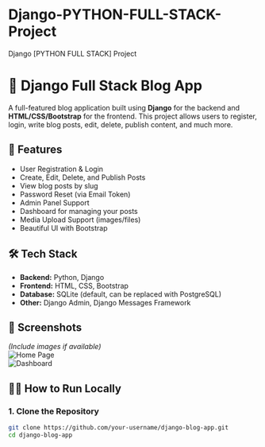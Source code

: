# Django-PYTHON-FULL-STACK-Project
Django [PYTHON FULL STACK] Project
# 📝 Django Full Stack Blog App

A full-featured blog application built using **Django** for the backend and **HTML/CSS/Bootstrap** for the frontend. This project allows users to register, login, write blog posts, edit, delete, publish content, and much more.

## 🚀 Features

- User Registration & Login
- Create, Edit, Delete, and Publish Posts
- View blog posts by slug
- Password Reset (via Email Token)
- Admin Panel Support
- Dashboard for managing your posts
- Media Upload Support (images/files)
- Beautiful UI with Bootstrap

## 🛠️ Tech Stack

- **Backend:** Python, Django
- **Frontend:** HTML, CSS, Bootstrap
- **Database:** SQLite (default, can be replaced with PostgreSQL)
- **Other:** Django Admin, Django Messages Framework

## 📸 Screenshots

*(Include images if available)*  
![Home Page](screenshots/home.png)  
![Dashboard](screenshots/dashboard.png)

## 🧑‍💻 How to Run Locally

### 1. Clone the Repository

```bash
git clone https://github.com/your-username/django-blog-app.git
cd django-blog-app
